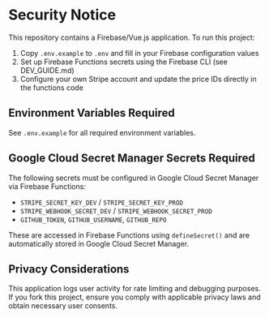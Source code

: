 # Security Notice

This repository contains a Firebase/Vue.js application. To run this project:

1. Copy `.env.example` to `.env` and fill in your Firebase configuration values
2. Set up Firebase Functions secrets using the Firebase CLI (see DEV_GUIDE.md)
3. Configure your own Stripe account and update the price IDs directly in the functions code

## Environment Variables Required

See `.env.example` for all required environment variables.

## Google Cloud Secret Manager Secrets Required

The following secrets must be configured in Google Cloud Secret Manager via Firebase Functions:
- `STRIPE_SECRET_KEY_DEV` / `STRIPE_SECRET_KEY_PROD`
- `STRIPE_WEBHOOK_SECRET_DEV` / `STRIPE_WEBHOOK_SECRET_PROD`
- `GITHUB_TOKEN`, `GITHUB_USERNAME`, `GITHUB_REPO`

These are accessed in Firebase Functions using `defineSecret()` and are automatically stored in Google Cloud Secret Manager.

## Privacy Considerations

This application logs user activity for rate limiting and debugging purposes. If you fork this project, ensure you comply with applicable privacy laws and obtain necessary user consents.
